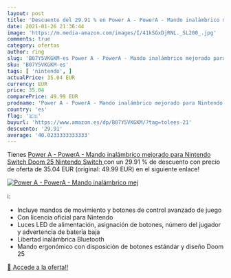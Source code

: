 ```yaml
---
layout: post
title: 'Descuento del 29.91 % en Power A - PowerA - Mando inalámbrico mej'
date: 2021-01-26 21:36:44
image: 'https://m.media-amazon.com/images/I/41kSGxDjRNL._SL200_.jpg'
comments: true
category: ofertas
author: ring
slug: 'B07Y5VKGKM-es Power A - PowerA - Mando inalámbrico mejorado para...'
sku: 'B07Y5VKGKM-es'
tags: [ 'nintendo', ]
actualPrice: 35.04 EUR
currency: EUR
price: 35.04
comparePrice: 49.99 EUR
prodname: 'Power A - PowerA - Mando inalámbrico mejorado para Nintendo Switch Doom 25  Nintendo Switch '
country: 'es'
flag: '🇪🇸'
buyurl: 'https://www.amazon.es/dp/B07Y5VKGKM/?tag=tolees-21'
descuento: '29.91'
average: '40.0233333333333'
---
```


Tienes [Power A - PowerA - Mando inalámbrico mejorado para Nintendo Switch Doom 25  Nintendo Switch ](https://www.amazon.es/dp/B07Y5VKGKM/?tag=tolees-21) con un 29.91 % de descuento con precio de oferta de 35.04 EUR (original: 49.99 EUR) en el siguiente enlace!

[![Power A - PowerA - Mando inalámbrico mej](https://m.media-amazon.com/images/I/41kSGxDjRNL._SL200_.jpg)](https://www.amazon.es/dp/B07Y5VKGKM/?tag=tolees-21)

ℹ️:

- Incluye mandos de movimiento y botones de control avanzado de juego
- Con licencia oficial para Nintendo
- Luces LED de alimentación, asignación de botones, número del jugador y advertencia de batería baja
- Libertad inalámbrica Bluetooth
- Mando ergonómico con disposición de botones estándar y diseño Doom 25

[🛒 Accede a la oferta!!](https://www.amazon.es/dp/B07Y5VKGKM/?tag=tolees-21)
